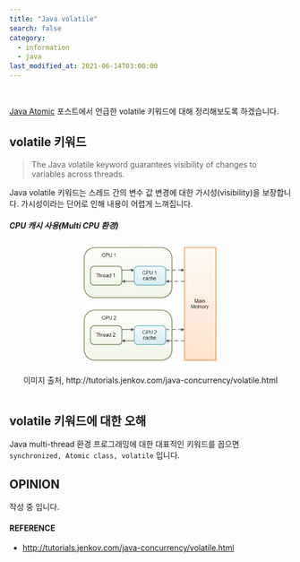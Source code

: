 ```yaml
---
title: "Java volatile"
search: false
category:
  - information
  - java
last_modified_at: 2021-06-14T03:00:00
---
```


<br>

[Java Atomic][java-atomic-link] 포스트에서 언급한 volatile 키워드에 대해 정리해보도록 하겠습니다. 

## volatile 키워드

> The Java volatile keyword guarantees visibility of changes to variables across threads. 

Java volatile 키워드는 스레드 간의 변수 값 변경에 대한 가시성(visibility)을 보장합니다. 
가시성이라는 단어로 인해 내용이 어렵게 느껴집니다. 

##### CPU 캐시 사용(Multi CPU 환경)
<p align="center"><img src="/images/java-volatile-1.JPG" width="50%"></p>
<center>이미지 출처, http://tutorials.jenkov.com/java-concurrency/volatile.html</center><br>

## volatile 키워드에 대한 오해
Java multi-thread 환경 프로그래밍에 대한 대표적인 키워드를 꼽으면 `synchronized, Atomic class, volatile` 입니다. 

## OPINION
작성 중 입니다.

#### REFERENCE
- <http://tutorials.jenkov.com/java-concurrency/volatile.html>

[java-atomic-link]: https://junhyunny.github.io/information/java/java-atomic/